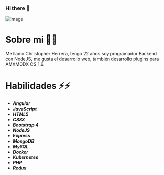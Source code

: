 ### Hi there 👋

<!--
**Chris4589/Chris4589** is a ✨ _special_ ✨ repository because its `README.md` (this file) appears on your GitHub profile.

Here are some ideas to get you started:

- 🔭 I’m currently working on ...
- 🌱 I’m currently learning ...
- 👯 I’m looking to collaborate on ...
- 🤔 I’m looking for help with ...
- 💬 Ask me about ...
- 📫 How to reach me: ...
- 😄 Pronouns: ...
- ⚡ Fun fact: ...
-->
![image](https://user-images.githubusercontent.com/58378442/123368451-12c9cf80-d539-11eb-9705-0a576168f40f.png)

# Sobre mi 💬🤔

Me llamo Christopher Herrera, tengo 22 años soy programador Backend con NodeJS, me gusta el desarrollo web, también desarrollo plugins para AMXMODX CS 1.6.

# Habilidades ⚡⚡

- ***Angular***
- ***JavaScript***
- ***HTML5***
- ***CSS3***
- ***Bootstrap 4***
- ***NodeJS***
- ***Express***
- ***MongoDB***
- ***MySQL***
- ***Docker***
- ***Kubernetes***
- ***PHP***
- ***Redux***
